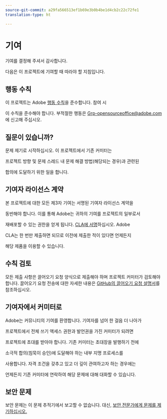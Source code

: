 ```yaml
---
source-git-commit: a29fa566513ef1b69e3b0b4be1d4cb2c22c72fe1
translation-type: ht

---
```

# 기여

기여를 결정해 주셔서 감사합니다.

다음은 이 프로젝트에 기여할 때 따라야 할 지침입니다.

## 행동 수칙

이 프로젝트는 Adobe [행동 수칙](code-of-conduct.md)을 준수합니다. 참여 시

이 수칙을 준수해야 합니다. 부적절한 행동은
[Grp-opensourceoffice@adobe.com](mailto:Grp-opensourceoffice@adobe.com)에 신고해 주십시오.

## 질문이 있습니까?

문제 제기로 시작하십시오. 이 프로젝트에서 기존 커미터는

프로젝트 방향 및 문제 스레드 내 문제 해결 방법(해당되는 경우)과 관련된

합의에 도달하기 위한 일을 합니다.

## 기여자 라이선스 계약

본 프로젝트에 대한 모든 제3자 기여는 서명된 기여자 라이선스 계약을

동반해야 합니다. 이를 통해 Adobe는 귀하의 기여를 프로젝트의 일부로서

재배포할 수 있는 권한을 얻게 됩니다. [CLA에 서명](http://opensource.adobe.com/cla.html)하십시오. Adobe

CLA는 한 번만 제출하면 되므로 이전에 제출한 적이 있다면 언제든지

해당 제품을 이용할 수 있습니다.

## 수칙 검토

모든 제출 사항은 끌어오기 요청 양식으로 제출해야 하며 프로젝트
커미터가 검토해야 합니다. 끌어오기 요청 전송에 대한 자세한 내용은
[GitHub의 끌어오기 요청 설명서](https://help.github.com/articles/about-pull-requests/)를 참조하십시오.

<!--
Lastly, please follow the [pull request template](PULL_REQUEST_TEMPLATE.md) when
submitting a pull request!
-->

## 기여자에서 커미터로

Adobe는 커뮤니티의 기여를 환영합니다. 기여자를 넘어 한 걸음 더 나아가

프로젝트에서 전체 쓰기 액세스 권한과 발언권을 가진 커미터가 되려면

프로젝트에 초대를 받아야 합니다. 기존 커미터는 초대장을 발행하기 전에

소극적 합의(침묵이 승인)에 도달해야 하는 내부 지명 프로세스를

사용합니다. 자격 조건을 갖추고 있고 더 깊이 관여하고자 하는 경우에는

언제든지 기존 커미터에 연락하여 해당 문제에 대해 대화할 수 있습니다.

## 보안 문제

보안 문제는 이 문제 추적기에서 보고할 수 없습니다. 대신, [보안 전문가에게 문제를 제기하십시오.](https://helpx.adobe.com/kr/security/alertus.html)
